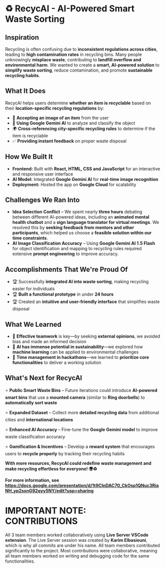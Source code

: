 # ♻️ RecycAI - AI-Powered Smart Waste Sorting

## Inspiration
Recycling is often confusing due to **inconsistent regulations across cities**, leading to **high contamination rates** in recycling bins. Many people unknowingly **misplace waste**, contributing to **landfill overflow and environmental harm**. We wanted to create a **smart, AI-powered solution** to **simplify waste sorting**, reduce contamination, and promote **sustainable recycling habits**.

## What It Does
RecycAI helps users determine **whether an item is recyclable** based on their **location-specific recycling regulations** by:
- 📸 **Accepting an image of an item** from the user
- 🤖 **Using Google Gemini AI** to analyze and classify the object
- 🌍 **Cross-referencing city-specific recycling rules** to determine if the item is recyclable
- ✅ **Providing instant feedback** on proper waste disposal

## How We Built It
- **Frontend:** Built with **React, HTML, CSS and JavaScript** for an interactive and responsive user interface
- **AI Model:** Integrated **Google Gemini AI** for **real-time image recognition**
- **Deployment:** Hosted the app on **Google Cloud** for scalability

## Challenges We Ran Into
- **Idea Selection Conflict** – We spent nearly **three hours** debating between different AI-powered ideas, including an **animated mental health chatbot** and a **sign language translator for virtual meetings**. We resolved this by **seeking feedback from mentors and other participants**, which helped us choose a **feasible solution within our time constraints**.
- **AI Image Classification Accuracy** – Using **Google Gemini AI 1.5 Flash** for object identification and mapping to recycling rules required extensive **prompt engineering** to improve accuracy.

## Accomplishments That We're Proud Of
- 🏆 Successfully **integrated AI into waste sorting**, making recycling easier for individuals
- 🏆 **Built a functional prototype** in under **24 hours**
- 🏆 Created an **intuitive and user-friendly interface** that simplifies waste disposal

## What We Learned
- 📌 **Effective teamwork** is key—by seeking **external opinions**, we avoided bias and made an informed decision
- 📌 **AI has immense potential in sustainability**—we explored how **machine learning** can be applied to environmental challenges
- 📌 **Time management in hackathons**—we learned to **prioritize core functionalities** to deliver a working solution

## What's Next for RecycAI
⭐ **Public Smart Waste Bins** – Future iterations could introduce **AI-powered smart bins** that use a **mounted camera** (similar to **Ring doorbells**) to **automatically sort waste**

⭐ **Expanded Dataset** – Collect more **detailed recycling data** from additional cities and **international locations**

⭐ **Enhanced AI Accuracy** – Fine-tune the **Google Gemini model** to improve waste classification accuracy

⭐ **Gamification & Incentives** – Develop a **reward system** that encourages users to **recycle properly** by tracking their recycling habits

**With more resources, RecycAI could redefine waste management and make recycling effortless for everyone! 🌍♻️**

**For more information, see https://docs.google.com/presentation/d/1t9ClnDAC70_CkOsp1QNuc3RiaNH_yp2ssnG92qyy5NY/edit?usp=sharing**

# IMPORTANT NOTE: CONTRIBUTIONS
All 3 team members worked collaboratively using **Live Server VSCode extension**. The Live Server session was created by **Karim Elbasiouni**, which is why all commits are under his name. All team members contributed significantly to the project. Most contributions were collaborative, meaning all team members worked on writing and debugging code for the same functionalities.

